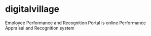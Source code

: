 # digitalvillage
Employee Performance and Recognition Portal is online Performance Appraisal and Recognition system 
